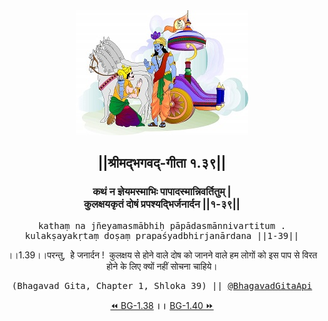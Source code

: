 <center><img src="../../asset/BG.png" alt="#API #bhagavadgitaapi #slok #nodejs #js #api #gitaapi #krishna #hinduism #vedic #ISKCON #shreemadbhagavadgita #technology"/>
<h2>||श्रीमद्‍भगवद्‍-गीता १.३९||</h2>
<h3>कथं न ज्ञेयमस्माभिः पापादस्मान्निवर्तितुम् |<br/>कुलक्षयकृतं दोषं प्रपश्यद्भिर्जनार्दन ||१-३९||</h3>
<pre>kathaṃ na jñeyamasmābhiḥ pāpādasmānnivartitum .<br/>kulakṣayakṛtaṃ doṣaṃ prapaśyadbhirjanārdana ||1-39||</pre>
<p>।।1.39।।परन्तु,  हेे जनार्दन !  कुलक्षय से होने वाले दोष को जानने वाले हम लोगों को इस पाप से विरत होने के लिए क्यों नहीं सोचना चाहिये।</p>
<pre>(Bhagavad Gita, Chapter 1, Shloka 39) || <a href="https://twitter.com/bhagavadgitaapi">@BhagavadGitaApi</a></pre><a href="../../1/38">⏪  BG-1.38</a><b>        ।।        </b><a href="../../1/40">BG-1.40  ⏩</a></center></center>